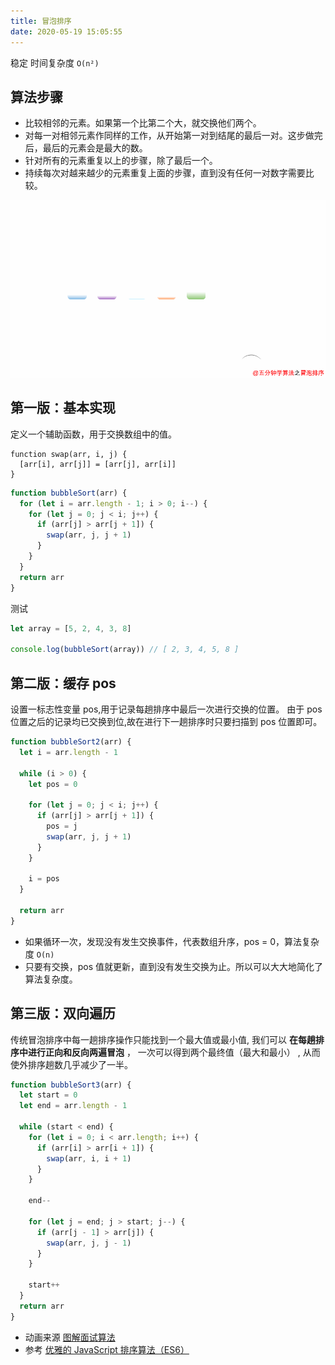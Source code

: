 ```yaml
---
title: 冒泡排序
date: 2020-05-19 15:05:55
---
```


稳定 时间复杂度 `O(n²)`

## 算法步骤

- 比较相邻的元素。如果第一个比第二个大，就交换他们两个。
- 对每一对相邻元素作同样的工作，从开始第一对到结尾的最后一对。这步做完后，最后的元素会是最大的数。
- 针对所有的元素重复以上的步骤，除了最后一个。
- 持续每次对越来越少的元素重复上面的步骤，直到没有任何一对数字需要比较。

![](../../../assets/algorithm/sort/bubbleSort.png)

## 第一版：基本实现

定义一个辅助函数，用于交换数组中的值。

```TS
function swap(arr, i, j) {
  [arr[i], arr[j]] = [arr[j], arr[i]]
}
```

```js
function bubbleSort(arr) {
  for (let i = arr.length - 1; i > 0; i--) {
    for (let j = 0; j < i; j++) {
      if (arr[j] > arr[j + 1]) {
        swap(arr, j, j + 1)
      }
    }
  }
  return arr
}
```

测试

```js
let array = [5, 2, 4, 3, 8]

console.log(bubbleSort(array)) // [ 2, 3, 4, 5, 8 ]
```

## 第二版：缓存 pos

设置一标志性变量 pos,用于记录每趟排序中最后一次进行交换的位置。 由于 pos 位置之后的记录均已交换到位,故在进行下一趟排序时只要扫描到 pos 位置即可。

```js {5,9,14}
function bubbleSort2(arr) {
  let i = arr.length - 1

  while (i > 0) {
    let pos = 0

    for (let j = 0; j < i; j++) {
      if (arr[j] > arr[j + 1]) {
        pos = j
        swap(arr, j, j + 1)
      }
    }

    i = pos
  }

  return arr
}
```

- 如果循环一次，发现没有发生交换事件，代表数组升序，pos = 0，算法复杂度 `O(n)`
- 只要有交换，pos 值就更新，直到没有发生交换为止。所以可以大大地简化了算法复杂度。

## 第三版：双向遍历

传统冒泡排序中每一趟排序操作只能找到一个最大值或最小值, 我们可以 **在每趟排序中进行正向和反向两遍冒泡** ， 一次可以得到两个最终值（最大和最小） , 从而使外排序趟数几乎减少了一半。

```js
function bubbleSort3(arr) {
  let start = 0
  let end = arr.length - 1

  while (start < end) {
    for (let i = 0; i < arr.length; i++) {
      if (arr[i] > arr[i + 1]) {
        swap(arr, i, i + 1)
      }
    }

    end--

    for (let j = end; j > start; j--) {
      if (arr[j - 1] > arr[j]) {
        swap(arr, j, j - 1)
      }
    }

    start++
  }
  return arr
}
```

- 动画来源 [图解面试算法](https://github.com/MisterBooo/LeetCodeAnimation)
- 参考 [优雅的 JavaScript 排序算法（ES6）](https://juejin.im/post/5ab62ec36fb9a028cf326c49)
